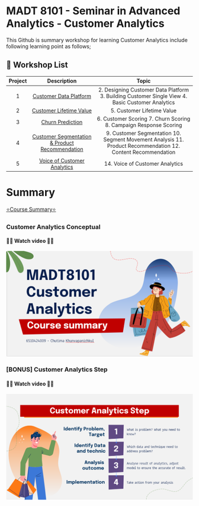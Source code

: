 # MADT 8101 - Seminar in Advanced Analytics - Customer Analytics


This Github is summary workshop for learning Customer Analytics include following learning point as follows;

## :dart: Workshop List ##
| Project | Description | Topic |
| :---: | :---: | :---: |
| 1 | [Customer Data Platform](https://github.com/chutima-khun/MADT8101/blob/main/Chapter%2001/README.md) | 2. Designing Customer Data Platform 3. Building Customer Single View 4. Basic Customer Analytics| 
| 2 | [Customer Lifetime Value](https://github.com/chutima-khun/MADT8101/blob/main/Chapter%2002/README.md) | 5. Customer Lifetime Value | 
| 3 | [Churn Prediction](https://github.com/chutima-khun/MADT8101/blob/main/Chapter%2003/README.md) | 6. Customer Scoring 7. Churn Scoring 8. Campaign Response Scoring | 
| 4 | [Customer Segmentation & Product Recommendation](https://github.com/chutima-khun/MADT8101/blob/main/Chapter%2004/README.md) | 9. Customer Segmentation 10. Segment Movement Analysis 11. Product Recommendation 12. Content Recommendation | 
| 5 | [Voice of Customer Analytics](https://github.com/chutima-khun/MADT8101/blob/main/Chapter%2005/README.md) | 14. Voice of Customer Analytics | 


# Summary
[⭐Course Summary⭐](https://github.com/chutima-khun/MADT8101/blob/main/Customer%20Analytics%20Conceptual.pdf)


### Customer Analytics Conceptual 
#### 🔽🔽 Watch video 🔽🔽
[![Watch the video](https://github.com/chutima-khun/MADT8101/blob/main/Customer%20Analytics%20-%20Cover.png)](https://github.com/chutima-khun/MADT8101/blob/main/6510424009_Customer%20Analytics%20Conceptual.mp4)



### [BONUS] Customer Analytics Step 
#### 🔽🔽 Watch video 🔽🔽
[![Watch the video](https://github.com/chutima-khun/MADT8101/blob/main/Customer%20Analytics%20-%20Step.png)](https://github.com/chutima-khun/MADT8101/blob/main/6510424009_Customer%20Analytics%20Step%20and%20Use%20Case.mp4)
